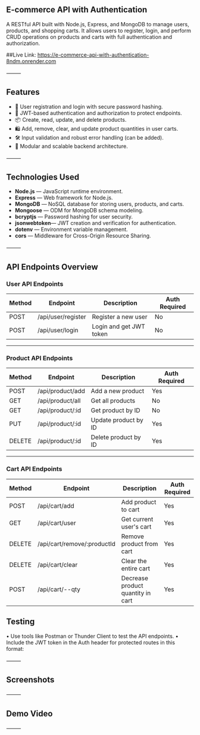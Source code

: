 ## E-commerce API with Authentication

A RESTful API built with Node.js, Express, and MongoDB to manage users, products, and shopping carts. It allows users to register, login, and perform CRUD operations on products and carts with full authentication and authorization.

##Live Link: https://e-commerce-api-with-authentication-8ndm.onrender.com

⸻

## Features
-	🔐 User registration and login with secure password hashing.
-	🛒 JWT-based authentication and authorization to protect endpoints.
-	📦 Create, read, update, and delete products.
-	🛍️ Add, remove, clear, and update product quantities in user carts.
-	🛠️ Input validation and robust error handling (can be added).
-	🔄 Modular and scalable backend architecture.

⸻

## Technologies Used
-	**Node.js** — JavaScript runtime environment.
-	**Express** — Web framework for Node.js.
-	**MongoDB** — NoSQL database for storing users, products, and carts.
-	**Mongoose** — ODM for MongoDB schema modeling.
-	**bcryptjs** — Password hashing for user security.
-	**jsonwebtoken**— JWT creation and verification for authentication.
-	**dotenv** — Environment variable management.
-	**cors** — Middleware for Cross-Origin Resource Sharing.

⸻

## API Endpoints Overview
### User API Endpoints

| Method | Endpoint           | Description            | Auth Required |
|--------|--------------------|------------------------|---------------|
| POST   | /api/user/register | Register a new user    | No            |
| POST   | /api/user/login    | Login and get JWT token | No            |

---

### Product API Endpoints

| Method | Endpoint           | Description              | Auth Required |
|--------|--------------------|--------------------------|---------------|
| POST   | /api/product/add   | Add a new product        | Yes           |
| GET    | /api/product/all   | Get all products         | No            |
| GET    | /api/product/:id   | Get product by ID        | No            |
| PUT    | /api/product/:id   | Update product by ID     | Yes           |
| DELETE | /api/product/:id   | Delete product by ID     | Yes           |

---

### Cart API Endpoints

| Method | Endpoint                   | Description                         | Auth Required |
|--------|----------------------------|-----------------------------------|---------------|
| POST   | /api/cart/add              | Add product to cart                | Yes           |
| GET    | /api/cart/user             | Get current user's cart            | Yes           |
| DELETE | /api/cart/remove/:productId| Remove product from cart           | Yes           |
| DELETE | /api/cart/clear            | Clear the entire cart              | Yes           |
| POST   | /api/cart/--qty            | Decrease product quantity in cart | Yes           |


## Testing
•	Use tools like Postman or Thunder Client to test the API endpoints.
•	Include the JWT token in the Auth header for protected routes in this format:

⸻

## Screenshots

⸻

## Demo Video

⸻
